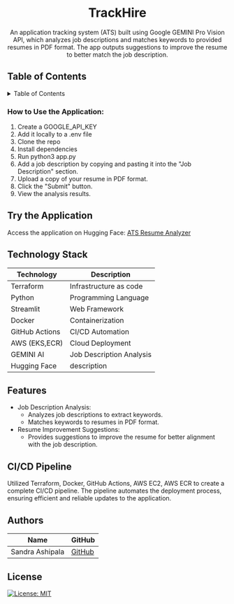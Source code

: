 <h1 align="center">TrackHire</h1>
<p align="center">
An application tracking system (ATS) built using Google GEMINI Pro Vision API, which analyzes job descriptions and matches keywords to provided resumes in PDF format. The app outputs suggestions to improve the resume to better match the job description.
</p>

## Table of Contents

<details>
<summary>Table of Contents</summary>

- [Description](#description)
  - [Table of Contents](#table-of-contents)
 
  - [How to use the Application](#how-to-use-the-application)
  - [Try the Application](#try-the-application)
  - [Technology Stack](#technology-stack)
  - [Features](#features)
  - [CI/CD Pipeline](#cicd-pipeline)
  - [Authors](#authors)
- [License](#license)

</details>

### How to Use the Application:

1. Create a GOOGLE_API_KEY
2. Add it locally to a .env file
3. Clone the repo
4. Install dependencies
5. Run python3 app.py
6. Add a job description by copying and pasting it into the "Job Description" section.
7. Upload a copy of your resume in PDF format.
8. Click the "Submit" button.
9. View the analysis results.

## Try the Application

Access the application on Hugging Face: [ATS Resume Analyzer](https://huggingface.co/spaces/SANDRAMSC/portfolio_project#ats-tracking-system)


## Technology Stack

| Technology | Description                 |
| ---------- | --------------------------- |
| Terraform  | Infrastructure as code      |
| Python     | Programming Language        |
| Streamlit  | Web Framework               |
| Docker     | Containerization            |
| GitHub Actions | CI/CD Automation        |
| AWS (EKS,ECR)    | Cloud Deployment            |
| GEMINI AI  | Job Description Analysis    |
| Hugging Face  | description   |

## Features

- Job Description Analysis:
  - Analyzes job descriptions to extract keywords.
  - Matches keywords to resumes in PDF format.
- Resume Improvement Suggestions:
  - Provides suggestions to improve the resume for better alignment with the job description.
  
## CI/CD Pipeline

Utilized Terraform, Docker, GitHub Actions, AWS EC2, AWS ECR to create a complete CI/CD pipeline. The pipeline automates the deployment process, ensuring efficient and reliable updates to the application.


## Authors

| Name           | GitHub                                      |
| -------------- | ------------------------------------------- |
| Sandra Ashipala | [GitHub](https://github.com/sandramsc) |

## License

[![License: MIT](https://img.shields.io/badge/License-MIT-yellow.svg)](https://opensource.org/licenses/MIT)

